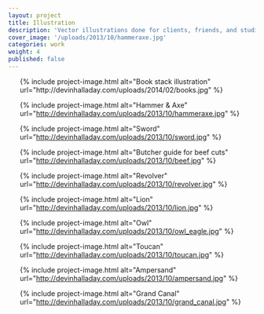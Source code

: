 ```yaml
---
layout: project
title: Illustration
description: 'Vector illustrations done for clients, friends, and studio projects.'
cover_image: '/uploads/2013/10/hammeraxe.jpg'
categories: work
weight: 4
published: false
---
```

<ul class="small-block-grid-1 large-block-grid-3">
  {% include project-image.html alt="Book stack illustration" url="http://devinhalladay.com/uploads/2014/02/books.jpg" %}

  {% include project-image.html alt="Hammer &amp; Axe" url="http://devinhalladay.com/uploads/2013/10/hammeraxe.jpg" %}

  {% include project-image.html alt="Sword" url="http://devinhalladay.com/uploads/2013/10/sword.jpg" %}

  {% include project-image.html alt="Butcher guide for beef cuts" url="http://devinhalladay.com/uploads/2013/10/beef.jpg" %}

  {% include project-image.html alt="Revolver" url="http://devinhalladay.com/uploads/2013/10/revolver.jpg" %}

  {% include project-image.html alt="Lion" url="http://devinhalladay.com/uploads/2013/10/lion.jpg" %}

  {% include project-image.html alt="Owl" url="http://devinhalladay.com/uploads/2013/10/owl_eagle.jpg" %}

  {% include project-image.html alt="Toucan" url="http://devinhalladay.com/uploads/2013/10/toucan.jpg" %}

  {% include project-image.html alt="Ampersand" url="http://devinhalladay.com/uploads/2013/10/ampersand.jpg" %}

  {% include project-image.html alt="Grand Canal" url="http://devinhalladay.com/uploads/2013/10/grand_canal.jpg" %}
</ul>